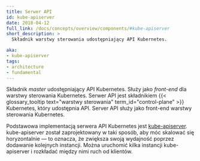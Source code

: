 ```yaml
---
title: Serwer API
id: kube-apiserver
date: 2018-04-12
full_link: /docs/concepts/overview/components/#kube-apiserver
short_description: >
  Składnik warstwy sterowania udostępniający API Kubernetes. 

aka:
- kube-apiserver
tags:
- architecture
- fundamental
---
```

 Składnik *master* udostępniający API Kubernetes. Służy jako *front-end* dla warstwy sterowania Kubernetes.
 Serwer API jest składnikiem
{{< glossary_tooltip text="warstwy sterowania" term_id="control-plane" >}} Kubernetes, który udostępnia API.
Server API służy jako front-end warstwy sterowania Kubernetes.

<!--more-->

Podstawowa implementacją serwera API Kubernetes jest [kube-apiserver](/docs/reference/generated/kube-apiserver/).
kube-apiserver został zaprojektowany w taki sposób, aby móc skalować się horyzontalnie &mdash; to oznacza, że zwiększa swoją wydajność poprzez dodawanie kolejnych instancji.
Można uruchomić kilka instancji kube-apiserver i rozkładać między nimi ruch od klientów.
